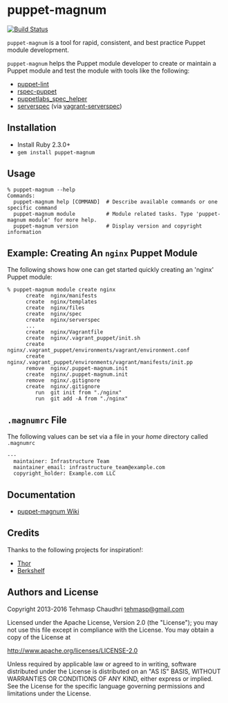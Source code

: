 # puppet-magnum

[![Build Status](https://travis-ci.org/tehmaspc/puppet-magnum.svg?branch=master)](https://travis-ci.org/tehmaspc/puppet-magnum)

`puppet-magnum` is a tool for rapid, consistent, and best practice Puppet module development.

`puppet-magnum` helps the Puppet module developer to create or maintain a Puppet module and test the module with tools like the following:

* [puppet-lint](http://puppet-lint.com)
* [rspec-puppet](http://rspec-puppet.com)
* [puppetlabs_spec_helper](http://github.com/puppetlabs/puppetlabs_spec_helper)
* [serverspec](http://serverspec.org) (via [vagrant-serverspec](https://github.com/jvoorhis/vagrant-serverspec))

## Installation

* Install Ruby 2.3.0+
* `gem install puppet-magnum`

## Usage

    % puppet-magnum --help
    Commands:
      puppet-magnum help [COMMAND]  # Describe available commands or one specific command
      puppet-magnum module          # Module related tasks. Type 'puppet-magnum module' for more help.
      puppet-magnum version         # Display version and copyright information

## Example: Creating An `nginx` Puppet Module

The following shows how one can get started quickly creating an 'nginx' Puppet module:

    % puppet-magnum module create nginx
          create  nginx/manifests
          create  nginx/templates
          create  nginx/files
          create  nginx/spec
          create  nginx/serverspec
          ...
          create  nginx/Vagrantfile
          create  nginx/.vagrant_puppet/init.sh
          create  nginx/.vagrant_puppet/environments/vagrant/environment.conf
          create  nginx/.vagrant_puppet/environments/vagrant/manifests/init.pp
          remove  nginx/.puppet-magnum.init
          create  nginx/.puppet-magnum.init
          remove  nginx/.gitignore
          create  nginx/.gitignore
             run  git init from "./nginx"
             run  git add -A from "./nginx"

## `.magnumrc` File
The following values can be set via a file in your *home* directory called `.magnumrc`

```
---
  maintainer: Infrastructure Team
  maintainer_email: infrastructure_team@example.com
  copyright_holder: Example.com LLC
```

## Documentation

* [puppet-magnum Wiki](https://github.com/tehmaspc/puppet-magnum/wiki)

## Credits

Thanks to the following projects for inspiration!:

* [Thor](http://whatisthor.com/)
* [Berkshelf](http://berkshelf.com/)

## Authors and License

Copyright 2013-2016 Tehmasp Chaudhri <tehmasp@gmail.com>

Licensed under the Apache License, Version 2.0 (the "License");
you may not use this file except in compliance with the License.
You may obtain a copy of the License at

http://www.apache.org/licenses/LICENSE-2.0

Unless required by applicable law or agreed to in writing, software
distributed under the License is distributed on an "AS IS" BASIS,
WITHOUT WARRANTIES OR CONDITIONS OF ANY KIND, either express or implied.
See the License for the specific language governing permissions and
limitations under the License.
